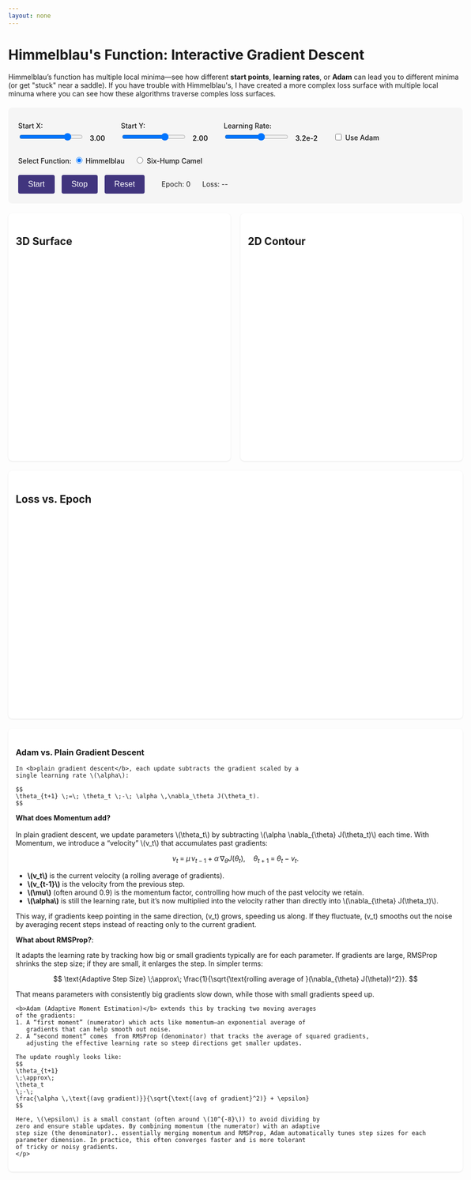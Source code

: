 ```yaml
---
layout: none
---
```


<html lang="en">
<head>
  <meta charset="UTF-8">
  <title>Himmelblau Interactive (GD + Adam)</title>
  <script src="https://cdnjs.cloudflare.com/ajax/libs/plotly.js/2.24.1/plotly.min.js"></script>
  <script src="https://cdn.jsdelivr.net/npm/mathjax@3/es5/tex-chtml.js" defer></script>
  <style>
    body {
      font-family: -apple-system, BlinkMacSystemFont, "Segoe UI", Roboto, sans-serif;
      max-width: 1200px;
      margin: 0 auto;
      padding: 20px;
    }
    .controls {
      margin-top: 20px;
      background: #f5f5f5;
      padding: 20px;
      border-radius: 8px;
    }
    .plot-container {
      display: flex;
      flex-wrap: wrap;
      gap: 20px;
      margin: 20px 0;
    }
    .plot-wrapper {
      flex: 1;
      min-width: 300px;
      background: white;
      padding: 15px;
      border-radius: 8px;
      box-shadow: 0 1px 3px rgba(0,0,0,0.1);
    }
    button {
      background: hsl(250, 41%, 35%);
      color: white;
      border: none;
      padding: 10px 20px;
      border-radius: 4px;
      cursor: pointer;
      font-size: 16px;
      margin-right: 10px;
    }
    button:hover {
      background: #45a049;
    }
    button:disabled {
      background: #ccc;
      cursor: not-allowed;
    }
    label {
      display: inline-block;
      margin: 0.5rem 0 0.25rem;
      font-weight: 500;
    }
    .slider-span {
      margin-left: 8px;
      font-weight: 600;
    }
  </style>
</head>
<body>
  <h1>Himmelblau's Function: Interactive Gradient Descent</h1>
  <p>
    Himmelblau’s function has multiple local minima—see how different <strong>start points</strong>,
    <strong>learning rates</strong>, or <strong>Adam</strong> can lead you to different minima
    (or get "stuck" near a saddle). If you have trouble with Himmelblau's, I have created a more complex 
    loss surface with multiple local minuma where you can see how these algorithms traverse comples loss surfaces. 
  </p>

  <!-- Controls -->
  <div class="controls">
    <div style="display: flex; gap: 2rem; flex-wrap: wrap;">
      <!-- Start X -->
      <div>
        <label for="startx-slider">Start X:</label><br>
        <input type="range" id="startx-slider" min="-5" max="5" step="0.1" value="3">
        <span id="startx-value" class="slider-span">3.00</span>
      </div>
      <!-- Start Y -->
      <div>
        <label for="starty-slider">Start Y:</label><br>
        <input type="range" id="starty-slider" min="-5" max="5" step="0.1" value="2">
        <span id="starty-value" class="slider-span">2.00</span>
      </div>
      <!-- Learning Rate -->
      <div>
        <label for="lr-slider">Learning Rate:</label><br>
        <input type="range" id="lr-slider" min="-5" max="1.0" step="0.25" value="-1.5">
        <span id="lr-value" class="slider-span">3.2e-2</span>
      </div>
      <!-- Adam Toggle -->
      <div style="margin-top: 1.5rem;">
        <input type="checkbox" id="adam-check" />
        <label for="adam-check">Use Adam</label>
      </div>
    </div>
    <!-- Function Selection Radio Buttons -->
    <div style="margin-top: 1rem;">
      <label>Select Function:</label>
      <label style="margin-right: 1.0rem;"><input type="radio" name="func-select" value="himmelblau" checked> Himmelblau</label>
      <label><input type="radio" name="func-select" value="sixhump"> Six-Hump Camel</label>
    </div>
    <!-- Buttons + Status -->
    <div style="margin-top: 1rem;">
      <button id="start-btn">Start</button>
      <button id="stop-btn">Stop</button>
      <button id="reset-btn">Reset</button>
      <span id="epoch-display" style="margin-left: 20px;">Epoch: 0</span>
      <span id="loss-display" style="margin-left: 20px;">Loss: --</span>
    </div>
  </div>

  <!-- Plots -->
  <div class="plot-container">
    <!-- 3D Surface -->
    <div class="plot-wrapper">
      <h2>3D Surface</h2>
      <div id="surface-plot" style="width:100%; height:400px;"></div>
    </div>
    <!-- 2D Contour -->
    <div class="plot-wrapper">
      <h2>2D Contour</h2>
      <div id="contour-plot" style="width:100%; height:400px;"></div>
    </div>
  </div>
  <!-- Loss Over Time -->
  <div class="plot-wrapper">
    <h2>Loss vs. Epoch</h2>
    <div id="loss-plot" style="width:100%; height:400px;"></div>
  </div>


<div class="plot-container" markdown="1">
  <div class="plot-wrapper">
    <h3>Adam vs. Plain Gradient Descent</h3>
    
    In <b>plain gradient descent</b>, each update subtracts the gradient scaled by a 
    single learning rate \(\alpha\):

    $$
    \theta_{t+1} \;=\; \theta_t \;-\; \alpha \,\nabla_\theta J(\theta_t).
    $$

<p>
  <b>What does Momentum add?</b><br><br>
  In plain gradient descent, we update parameters \(\theta_t\) by subtracting 
  \(\alpha \nabla_{\theta} J(\theta_t)\) each time. With Momentum, we introduce 
  a “velocity” \(v_t\) that accumulates past gradients:

  $$
  v_t \;=\; \mu \,v_{t-1} \;+\; \alpha \,\nabla_{\theta}J(\theta_t), 
  \quad
  \theta_{t+1} \;=\; \theta_t \;-\; v_t.
  $$

  <ul>
    <li><strong>\(v_t\)</strong> is the current velocity (a rolling average of gradients).</li>
    <li><strong>\(v_{t-1}\)</strong> is the velocity from the previous step.</li>
    <li><strong>\(\mu\)</strong> (often around 0.9) is the momentum factor, controlling how much 
        of the past velocity we retain.</li>
    <li><strong>\(\alpha\)</strong> is still the learning rate, but it’s now multiplied into 
        the velocity rather than directly into \(\nabla_{\theta} J(\theta_t)\).</li>
  </ul>

  This way, if gradients keep pointing in the same direction, 
  \(v_t\) grows, speeding us along. If they fluctuate, \(v_t\) smooths out the noise 
  by averaging recent steps instead of reacting only to the current gradient.
</p>

<p>
  <b>What about RMSProp?</b>: 
</p>

<p>
  It adapts the learning rate by tracking how big or small gradients typically are for 
  each parameter. If gradients are large, RMSProp shrinks the step size; if they are small, 
  it enlarges the step. In simpler terms:

  $$
  \text{Adaptive Step Size} \;\approx\; \frac{1}{\sqrt{\text{rolling average of }(\nabla_{\theta} J(\theta))^2}}.
  $$

  That means parameters with consistently big gradients slow down, 
  while those with small gradients speed up.
</p>


<p>

    <b>Adam (Adaptive Moment Estimation)</b> extends this by tracking two moving averages 
    of the gradients:
    1. A “first moment” (numerator) which acts like momentum—an exponential average of 
       gradients that can help smooth out noise.
    2. A “second moment” comes  from RMSProp (denominator) that tracks the average of squared gradients, 
       adjusting the effective learning rate so steep directions get smaller updates.

    The update roughly looks like:
    $$
    \theta_{t+1}
    \;\approx\;
    \theta_t
    \;-\;
    \frac{\alpha \,\text{(avg gradient)}}{\sqrt{\text{(avg of gradient}^2)} + \epsilon}
    $$

    Here, \(\epsilon\) is a small constant (often around \(10^{-8}\)) to avoid dividing by 
    zero and ensure stable updates. By combining momentum (the numerator) with an adaptive 
    step size (the denominator).. essentially merging momentum and RMSProp, Adam automatically tunes step sizes for each 
    parameter dimension. In practice, this often converges faster and is more tolerant 
    of tricky or noisy gradients.
    </p>
  </div>
</div>



  <script>
    // 1) Himmelblau's Function & Gradient
    function himmelblau(x, y) {
      // f(x,y) = (x^2 + y - 11)^2 + (x + y^2 - 7)^2
      return Math.pow(x*x + y - 11, 2) + Math.pow(x + y*y - 7, 2);
    }
    function gradHimmelblau(x, y) {
      // partial derivs...
      const dfdx = 2*(x*x + y - 11)*(2*x) + 2*(x + y*y - 7);
      const dfdy = 2*(x*x + y - 11)       + 2*(x + y*y - 7)*(2*y);
      return [dfdx, dfdy];
    }

    function sixHumpCamelModified(x, y) {
      return 0.1 * (x * x + y * y)
             + 0.55 * Math.sin(x) * Math.sin(y)
             + 0.2 * Math.cos(x - 5.0 * y);
    }
    function gradSixHumpCamelModified(x, y) {
      // For f(x,y) = 0.1*(x²+y²) + 0.55*sin(x)*sin(y) + 0.2*cos(x-5y):
      // ∂/∂x: 0.2*x + 0.55*cos(x)*sin(y) - 0.2*sin(x-5y)
      // ∂/∂y: 0.2*y + 0.55*sin(x)*cos(y) + 1.0*sin(x-5y)    (since d/dy cos(x-5y) = 5*sin(x-5y))
      const dfdx = 0.2 * x + 0.55 * Math.cos(x) * Math.sin(y) - 0.2 * Math.sin(x - 5.0 * y);
      const dfdy = 0.2 * y + 0.55 * Math.sin(x) * Math.cos(y) + 1.0 * Math.sin(x - 5.0 * y);
      return [dfdx, dfdy];
    }

    // Global function selector and wrappers
    let currentFunction = "himmelblau"; // default function

    function f(x, y) {
      if (currentFunction === "himmelblau") {
        return himmelblau(x, y);
      } else if (currentFunction === "sixhump") {
        return sixHumpCamelModified(x, y);
      }
    }

    function gradf(x, y) {
      if (currentFunction === "himmelblau") {
        return gradHimmelblau(x, y);
      } else if (currentFunction === "sixhump") {
        return gradSixHumpCamelModified(x, y);
      }
    }

    // 2) Generate a grid for [-5,5] to visualize using the selected function
    function generateSurfaceGrid() {
      const steps = 60;
      const xMin = -5, xMax = 5;
      const yMin = -5, yMax = 5;

      const xs = [];
      const ys = [];
      for (let i = 0; i < steps; i++) {
        xs.push(xMin + i*(xMax - xMin)/(steps-1));
        ys.push(yMin + i*(yMax - yMin)/(steps-1));
      }

      const Z = [];
      for (let j=0; j<ys.length; j++) {
        const row = [];
        for (let i=0; i<xs.length; i++) {
          row.push( f(xs[i], ys[j]) );
        }
        Z.push(row);
      }
      return { x: xs, y: ys, z: Z };
    }

    // 3) Minimal Adam with bias correction
    class AdamOptimizer {
      constructor(lr=0.01, beta1=0.9, beta2=0.999, epsilon=1e-8) {
        this.lr = lr;
        this.beta1 = beta1;
        this.beta2 = beta2;
        this.epsilon = epsilon;
        this.m_x = 0;  // first moment x
        this.m_y = 0;  // first moment y
        this.v_x = 0;  // second moment x
        this.v_y = 0;  // second moment y
        this.t = 0;    // time step
      }
      step(x, y, grad) {
        // grad = [dfdx, dfdy]
        this.t += 1;
        this.m_x = this.beta1 * this.m_x + (1 - this.beta1) * grad[0];
        this.m_y = this.beta1 * this.m_y + (1 - this.beta1) * grad[1];
        this.v_x = this.beta2 * this.v_x + (1 - this.beta2) * (grad[0]*grad[0]);
        this.v_y = this.beta2 * this.v_y + (1 - this.beta2) * (grad[1]*grad[1]);

        const m_hat_x = this.m_x / (1 - Math.pow(this.beta1, this.t));
        const m_hat_y = this.m_y / (1 - Math.pow(this.beta1, this.t));
        const v_hat_x = this.v_x / (1 - Math.pow(this.beta2, this.t));
        const v_hat_y = this.v_y / (1 - Math.pow(this.beta2, this.t));

        const x_new = x - this.lr * ( m_hat_x / (Math.sqrt(v_hat_x) + this.epsilon) );
        const y_new = y - this.lr * ( m_hat_y / (Math.sqrt(v_hat_y) + this.epsilon) );
        return [x_new, y_new];
      }
    }

    // 4) Global state
    let surfaceData = generateSurfaceGrid();

    let pathX = [];
    let pathY = [];
    let pathLoss = [];
    let xParam = 3.0, yParam = 2.0;  // set at reset
    let epoch = 0;
    let isRunning = false;
    let intervalHandle = null;
    let adam = null;

    // Helpers
    function getLearningRate() {
      return parseFloat(document.getElementById("lr-value").textContent);
    }

    // 5) Initialize Plots
    function initPlots() {
      // 3D surface
      Plotly.newPlot("surface-plot", [
        {
          x: surfaceData.x,
          y: surfaceData.y,
          z: surfaceData.z,
          type: "surface",
          colorscale: "Viridis"
        }
      ], {
        scene: {
          xaxis: { title: "x" },
          yaxis: { title: "y" },
          zaxis: { title: "f(x,y)" }
        },
        margin: {l:0, r:0, b:0, t:0}
      });

      // 2D contour
      Plotly.newPlot("contour-plot", [
        {
          x: surfaceData.x,
          y: surfaceData.y,
          z: surfaceData.z,
          type: "contour",
          colorscale: "RdBu",
          contours: { showlines: false }
        }
      ], {
        xaxis: {title: "x"},
        yaxis: {title: "y"}
      });

      // Loss vs epoch
      Plotly.newPlot("loss-plot", [
        {
          x: [0],
          y: [f(xParam, yParam)],
          mode: "lines+markers",
          name: "Loss"
        }
      ], {
        xaxis: { title: "Epoch" },
        yaxis: { title: "Loss" }
      });
    }

    // 6) One iteration
    function doStep() {
      const grad = gradf(xParam, yParam);

      if (adam) {
        [xParam, yParam] = adam.step(xParam, yParam, grad);
      } else {
        const lr = getLearningRate();
        xParam = xParam - lr * grad[0];
        yParam = yParam - lr * grad[1];
      }

      epoch++;
      const lossVal = f(xParam, yParam);
      pathX.push(xParam);
      pathY.push(yParam);
      pathLoss.push(lossVal);

      // update plots
      updatePlots();

      // UI
      document.getElementById("epoch-display").textContent = `Epoch: ${epoch}`;
      document.getElementById("loss-display").textContent = `Loss: ${lossVal.toFixed(4)}`;
    }

    // 7) Update Plotly
    function updatePlots() {
      // 3D with path line
      const surfaceTrace = {
        x: surfaceData.x,
        y: surfaceData.y,
        z: surfaceData.z,
        type: "surface",
        colorscale: "Viridis"
      };
      const pathZ = pathX.map((xx, i) => f(xx, pathY[i]));
      const pathLine3D = {
        x: pathX,
        y: pathY,
        z: pathZ,
        mode: "lines",
        type: "scatter3d",
        line: { color: "red", width: 4 },
        name: "Path"
      };
      const current3D = {
        x: [xParam],
        y: [yParam],
        z: [f(xParam, yParam)],
        mode: "markers",
        type: "scatter3d",
        marker: { color: "red", size: 6, symbol: "x" },
        name: "Current"
      };
      Plotly.react("surface-plot", [surfaceTrace, pathLine3D, current3D]);

      // 2D
      const contourTrace = {
        x: surfaceData.x,
        y: surfaceData.y,
        z: surfaceData.z,
        type: "contour",
        colorscale: "RdBu",
        contours: { showlines: false }
      };
      const pathLine2D = {
        x: pathX,
        y: pathY,
        mode: "lines",
        line: { color: "red", width: 2 },
        name: "Path"
      };
      const current2D = {
        x: [xParam],
        y: [yParam],
        mode: "markers",
        marker: { color: "red", size: 8, symbol: "x" },
        name: "Current"
      };
      Plotly.react("contour-plot", [contourTrace, pathLine2D, current2D]);

      // Loss
      const lossTrace = {
        x: Array.from(pathLoss.keys()),
        y: pathLoss,
        mode: "lines+markers",
        name: "Loss"
      };
      Plotly.react("loss-plot", [lossTrace], {
        xaxis: { title: "Epoch" },
        yaxis: { title: "Loss" }
      });
    }

    // 8) Animation
    function startSimulation() {
      if (isRunning) return;
      isRunning = true;
      intervalHandle = setInterval(doStep, 1000); // 1 second per step
    }
    function stopSimulation() {
      isRunning = false;
      if (intervalHandle) clearInterval(intervalHandle);
    }
    function resetSimulation() {
      stopSimulation();
      epoch = 0;

      // read user-chosen start coords
      xParam = parseFloat(document.getElementById("startx-value").textContent);
      yParam = parseFloat(document.getElementById("starty-value").textContent);

      pathX = [xParam];
      pathY = [yParam];
      const initLoss = f(xParam, yParam);
      pathLoss = [initLoss];

      // check Adam
      if (document.getElementById("adam-check").checked) {
        const lr = getLearningRate();
        adam = new AdamOptimizer(lr);
      } else {
        adam = null;
      }

      document.getElementById("epoch-display").textContent = "Epoch: 0";
      document.getElementById("loss-display").textContent = `Loss: ${initLoss.toFixed(4)}`;
      updatePlots();
    }

    // 9) DOM ready
    window.addEventListener("DOMContentLoaded", () => {
      initPlots();
      resetSimulation();

      // Start X slider
      const sxSlider = document.getElementById("startx-slider");
      sxSlider.addEventListener("input", () => {
        const val = parseFloat(sxSlider.value);
        document.getElementById("startx-value").textContent = val.toFixed(2);
      });
      sxSlider.dispatchEvent(new Event("input"));

      // Start Y slider
      const sySlider = document.getElementById("starty-slider");
      sySlider.addEventListener("input", () => {
        const val = parseFloat(sySlider.value);
        document.getElementById("starty-value").textContent = val.toFixed(2);
      });
      sySlider.dispatchEvent(new Event("input"));

      // Learning rate slider
      const lrSlider = document.getElementById("lr-slider");
      lrSlider.addEventListener("input", () => {
        // from e.g. -1.5 => 10^-1.5
        const val = parseFloat(lrSlider.value);
        const actualLR = Math.pow(10, val);
        document.getElementById("lr-value").textContent = actualLR.toExponential(1);
      });
      lrSlider.dispatchEvent(new Event("input"));

      // Function selection radio buttons
      document.querySelectorAll('input[name="func-select"]').forEach((elem) => {
        elem.addEventListener("change", (e) => {
          currentFunction = e.target.value;
          surfaceData = generateSurfaceGrid();
          resetSimulation();
        });
      });

      // Buttons
      document.getElementById("start-btn").addEventListener("click", startSimulation);
      document.getElementById("stop-btn").addEventListener("click", stopSimulation);
      document.getElementById("reset-btn").addEventListener("click", resetSimulation);
    });
  </script>
</body>
</html>
